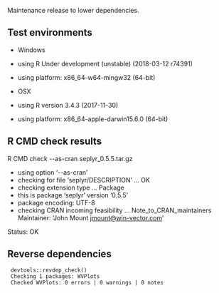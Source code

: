 
Maintenance release to lower dependencies.

## Test environments

  * Windows
  * using R Under development (unstable) (2018-03-12 r74391)
  * using platform: x86_64-w64-mingw32 (64-bit)
  
  * OSX
  * using R version 3.4.3 (2017-11-30)
  * using platform: x86_64-apple-darwin15.6.0 (64-bit)

 

## R CMD check results

R CMD check --as-cran seplyr_0.5.5.tar.gz 

  * using option ‘--as-cran’
  * checking for file ‘seplyr/DESCRIPTION’ ... OK
  * checking extension type ... Package
  * this is package ‘seplyr’ version ‘0.5.5’
  * package encoding: UTF-8
  * checking CRAN incoming feasibility ... Note_to_CRAN_maintainers
    Maintainer: ‘John Mount <jmount@win-vector.com>’

Status: OK


## Reverse dependencies

     devtools::revdep_check()
     Checking 1 packages: WVPlots
     Checked WVPlots: 0 errors | 0 warnings | 0 notes


